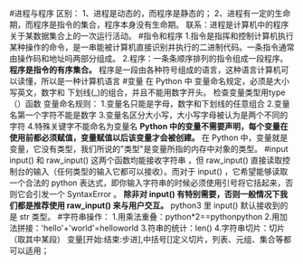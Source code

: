 #进程与程序
区别：
1、进程是动态的，而程序是静态的；
2、进程有一定的生命期，而程序是指令的集合，程序本身没有生命期。
联系：进程是计算机中的程序关于某数据集合上的一次运行活动。
#指令和程序
1.指令是指挥和控制计算机执行某种操作的命令，是一串能被计算机直接识别并执行的二进制代码。一条指令通常由操作码和地址吗两部分组成。
2.程序：一条条顺序排列的指令组成一段程序。**程序是指令的有序集合。** 程序是一段由各种符号组成的语言，这种语言计算机可以读懂，所以是一种计算机语言
#变量
在 Python 中 变量命名规定，必须是大小写英文，数字和 下划线(_)的组合，并且不能用数字开头。
检查变量类型用type（）函数
变量命名规则：
1.变量名只能是字母，数字和下划线的任意组合
2.变量名第一个字符不能是数字
3.变量名区分大小写，大小写字母被认为是两个不同的字符
4.特殊关键字不能命名为变量名
**Python 中的变量不需要声明，每个变量在使用前都必须赋值，变量赋值以后该变量才会被创建。** 在 Python 中，变量就是变量，它没有类型，我们所说的"类型"是变量所指的内存中对象的类型。
#input
input() 和 raw_input() 这两个函数均能接收字符串 ，但 raw_input() 直接读取控制台的输入（任何类型的输入它都可以接收）。而对于 input() ，它希望能够读取一个合法的 python 表达式，即你输入字符串的时候必须使用引号将它括起来，否则它会引发一个 SyntaxError 。
**除非对 input() 有特别需要，否则一般情况下我们都是推荐使用 raw_input() 来与用户交互。**
python3 里 input() 默认接收到的是 str 类型。
#字符串操作：
1.用乘法重叠：python*2==pythonpython
2.用加法拼接：'hello'+'world'=helloworld
3.符串的统计：len()
4.字符串切片：切片（取其中某段） 变量[开始:结束:步进],中括号[]定义切片，列表、元组、集合等都可以适用；